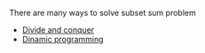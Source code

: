 
There are many ways to solve subset sum problem

- [Divide and conquer](divide_and_conquer/)
- [Dinamic programming](dinamic/)
